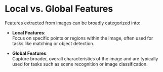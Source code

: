 # Local vs. Global Features

Features extracted from images can be broadly categorized into:

- **Local Features**:  
  Focus on specific points or regions within the image, often used for tasks like matching or object detection.
  
- **Global Features**:  
  Capture broader, overall characteristics of the image and are typically used for tasks such as scene recognition or image classification.
